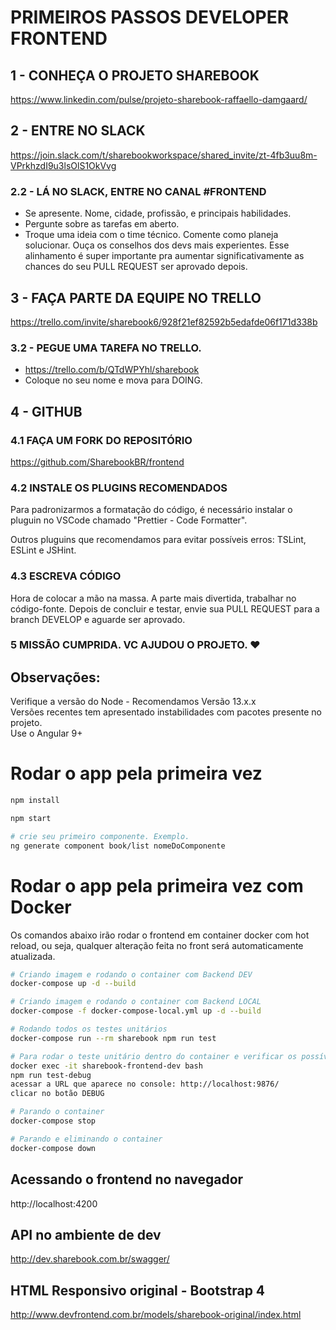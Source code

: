 # PRIMEIROS PASSOS DEVELOPER FRONTEND

## 1 - CONHEÇA O PROJETO SHAREBOOK

https://www.linkedin.com/pulse/projeto-sharebook-raffaello-damgaard/

## 2 - ENTRE NO SLACK

https://join.slack.com/t/sharebookworkspace/shared_invite/zt-4fb3uu8m-VPrkhzdI9u3lsOlS1OkVvg

### 2.2 - LÁ NO SLACK, ENTRE NO CANAL #FRONTEND

- Se apresente. Nome, cidade, profissão, e principais habilidades.
- Pergunte sobre as tarefas em aberto.
- Troque uma ideia com o time técnico. Comente como planeja solucionar. Ouça os conselhos dos devs mais experientes. Esse alinhamento é super importante pra aumentar significativamente as chances do seu PULL REQUEST ser aprovado depois.

## 3 - FAÇA PARTE DA EQUIPE NO TRELLO

https://trello.com/invite/sharebook6/928f21ef82592b5edafde06f171d338b

### 3.2 - PEGUE UMA TAREFA NO TRELLO.

- https://trello.com/b/QTdWPYhl/sharebook
- Coloque no seu nome e mova para DOING.

## 4 - GITHUB

### 4.1 FAÇA UM FORK DO REPOSITÓRIO

https://github.com/SharebookBR/frontend

### 4.2 INSTALE OS PLUGINS RECOMENDADOS

Para padronizarmos a formatação do código, é necessário instalar o pluguin no VSCode chamado "Prettier - Code Formatter".

Outros pluguins que recomendamos para evitar possíveis erros: TSLint, ESLint e JSHint.

### 4.3 ESCREVA CÓDIGO

Hora de colocar a mão na massa. A parte mais divertida, trabalhar no código-fonte. Depois de concluir e testar, envie sua PULL REQUEST para a branch DEVELOP e aguarde ser aprovado.

### 5 MISSÃO CUMPRIDA. VC AJUDOU O PROJETO. ❤️

## Observações:

Verifique a versão do Node - Recomendamos Versão 13.x.x  
Versões recentes tem apresentado instabilidades com pacotes presente no projeto.  
Use o Angular 9+

# Rodar o app pela primeira vez

```bash
npm install

npm start

# crie seu primeiro componente. Exemplo.
ng generate component book/list nomeDoComponente
```

# Rodar o app pela primeira vez com Docker

Os comandos abaixo irão rodar o frontend em container docker com hot reload, ou seja, qualquer alteração feita no front será automaticamente atualizada.

```bash
# Criando imagem e rodando o container com Backend DEV
docker-compose up -d --build

# Criando imagem e rodando o container com Backend LOCAL
docker-compose -f docker-compose-local.yml up -d --build

# Rodando todos os testes unitários
docker-compose run --rm sharebook npm run test

# Para rodar o teste unitário dentro do container e verificar os possíveis erros
docker exec -it sharebook-frontend-dev bash
npm run test-debug
acessar a URL que aparece no console: http://localhost:9876/
clicar no botão DEBUG

# Parando o container
docker-compose stop

# Parando e eliminando o container
docker-compose down
```

## Acessando o frontend no navegador

http://localhost:4200

## API no ambiente de dev

http://dev.sharebook.com.br/swagger/

## HTML Responsivo original - Bootstrap 4

http://www.devfrontend.com.br/models/sharebook-original/index.html
